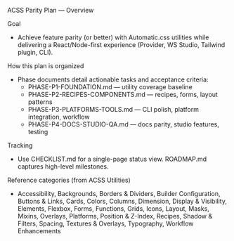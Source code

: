 ACSS Parity Plan — Overview

Goal
- Achieve feature parity (or better) with Automatic.css utilities while delivering a React/Node-first experience (Provider, WS Studio, Tailwind plugin, CLI).

How this plan is organized
- Phase documents detail actionable tasks and acceptance criteria:
  - PHASE-P1-FOUNDATION.md — utility coverage baseline
  - PHASE-P2-RECIPES-COMPONENTS.md — recipes, forms, layout patterns
  - PHASE-P3-PLATFORMS-TOOLS.md — CLI polish, platform integration, workflow
  - PHASE-P4-DOCS-STUDIO-QA.md — docs parity, studio features, testing

Tracking
- Use CHECKLIST.md for a single-page status view. ROADMAP.md captures high-level milestones.

Reference categories (from ACSS Utilities)
- Accessibility, Backgrounds, Borders & Dividers, Builder Configuration, Buttons & Links, Cards, Colors, Columns, Dimension, Display & Visibility, Elements, Flexbox, Forms, Functions, Grids, Icons, Layout, Masks, Mixins, Overlays, Platforms, Position & Z-Index, Recipes, Shadow & Filters, Spacing, Textures & Overlays, Typography, Workflow Enhancements

